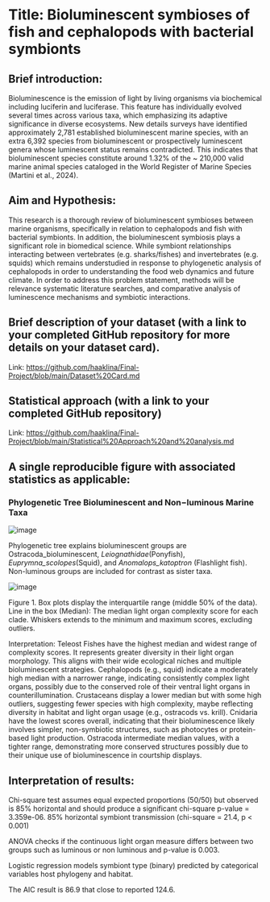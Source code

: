 # Title: Bioluminescent symbioses of fish and cephalopods with bacterial symbionts

## Brief introduction:

Bioluminescence is the emission of light by living organisms via biochemical including luciferin and luciferase. This feature has individually evolved several times across various taxa, which emphasizing its adaptive significance in diverse ecosystems. New details surveys have identified approximately 2,781 established bioluminescent marine species, with an extra 6,392 species from bioluminescent or prospectively luminescent genera whose luminescent status remains contradicted. This indicates that bioluminescent species constitute around 1.32% of the ~ 210,000 valid marine animal species cataloged in the World Register of Marine Species (Martini et al., 2024).

## Aim and Hypothesis:

This research is a thorough review of bioluminescent symbioses between marine organisms, specifically in relation to cephalopods and fish with bacterial symbionts. In addition, the bioluminescent symbiosis plays a significant role in biomedical science. While symbiont relationships interacting between vertebrates (e.g. sharks/fishes) and invertebrates (e.g. squids) which remains understudied in response to phylogenetic analysis of cephalopods in order to understanding the food web dynamics and future climate. In order to address this problem statement, methods will be relevance systematic literature searches, and comparative analysis of luminescence mechanisms and symbiotic interactions. 

## Brief description of your dataset (with a link to your completed GitHub repository for more details on your dataset card).
Link: https://github.com/haaklina/Final-Project/blob/main/Dataset%20Card.md

## Statistical approach (with a link to your completed GitHub repository)
Link: https://github.com/haaklina/Final-Project/blob/main/Statistical%20Approach%20and%20analysis.md

## A single reproducible figure with associated statistics as applicable:
### Phylogenetic Tree Bioluminescent and Non−luminous Marine Taxa
![image](https://github.com/user-attachments/assets/c1336c84-0d67-434f-897c-e3311e70132e)

Phylogenetic tree explains bioluminescent groups are Ostracoda_bioluminescent, *Leiognathidae*(Ponyfish), *Euprymna_scolopes*(Squid), and *Anomalops_katoptron* (Flashlight fish). Non-luminous groups are included for contrast as sister taxa.


![image](https://github.com/user-attachments/assets/4410815f-e140-40c6-93c4-42c06b167f38)

Figure 1. Box plots display the interquartile range (middle 50% of the data). Line in the box (Median): The median light organ complexity score for each clade. Whiskers extends to the minimum and maximum scores, excluding outliers. 

Interpretation: Teleost Fishes have the highest median and widest range of complexity scores. It represents greater diversity in their light organ morphology. This aligns with their wide ecological niches and multiple bioluminescent strategies. Cephalopods (e.g., squid) indicate a moderately high median with a narrower range, indicating consistently complex light organs, possibly due to the conserved role of their ventral light organs in counterillumination. Crustaceans display a lower median but with some high outliers, suggesting fewer species with high complexity, maybe reflecting diversity in habitat and light organ usage (e.g., ostracods vs. krill). Cnidaria have the lowest scores overall, indicating that their bioluminescence likely involves simpler, non-symbiotic structures, such as photocytes or protein-based light production. Ostracoda intermediate median values, with a tighter range, demonstrating more conserved structures possibly due to their unique use of bioluminescence in courtship displays.
## Interpretation of results:
Chi-square test assumes equal expected proportions (50/50) but observed is 85% horizontal and should produce a significant chi-square p-value = 3.359e-06. 85% horizontal symbiont transmission (chi-square = 21.4, p < 0.001)

ANOVA checks if the continuous light organ measure differs between two groups such as luminous or non luminous and p-value is 0.003.

Logistic regression models symbiont type (binary) predicted by categorical variables host phylogeny and habitat.

The AIC result is 86.9 that close to reported 124.6.

